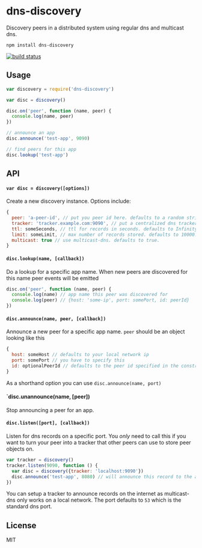 # dns-discovery

Discovery peers in a distributed system using regular dns and multicast dns.

```
npm install dns-discovery
```

[![build status](http://img.shields.io/travis/mafintosh/dns-discovery.svg?style=flat)](http://travis-ci.org/mafintosh/dns-discovery)

## Usage

``` js
var discovery = require('dns-discovery')

var disc = discovery()

disc.on('peer', function (name, peer) {
  console.log(name, peer)
})

// announce an app
disc.announce('test-app', 9090)

// find peers for this app
disc.lookup('test-app')
```

## API

#### `var disc = discovery([options])`

Create a new discovery instance. Options include:

``` js
{
  peer: 'a-peer-id', // put you peer id here. defaults to a random string
  tracker: 'tracker.example.com:9090', // put a centralized dns tracker here
  ttl: someSeconds, // ttl for records in seconds. defaults to Infinity.
  limit: someLimit, // max number of records stored. defaults to 10000.
  multicast: true // use multicast-dns. defaults to true.
}
```

#### `disc.lookup(name, [callback])`

Do a lookup for a specific app name. When new peers are discovered for this name peer events will be emitted

``` js
disc.on('peer', function (name, peer) {
  console.log(name) // app name this peer was discovered for
  console.log(peer) // {host: 'some-ip', port: somePort, id: peerId}
})
```

#### `disc.announce(name, peer, [callback])`

Announce a new peer for a specific app name. `peer` should be an object looking like this

``` js
{
  host: someHost // defaults to your local network ip
  port: somePort // you have to specify this
  id: optionalPeerId // defaults to the peer id specified in the constructor
}
```

As a shorthand option you can use `disc.announce(name, port)`

#### `disc.unannounce(name, [peer])

Stop announcing a peer for an app.

#### `disc.listen([port], [callback])`

Listen for dns records on a specific port. You *only* need to call this if you want to turn your peer into a tracker that other peers can use to store peer objects on.

``` js
var tracker = discovery()
tracker.listen(9090, function () {
  var disc = discovery({tracker: 'localhost:9090'})
  disc.announce('test-app', 8080) // will announce this record to the above tracker
})
```

You can setup a tracker to announce records on the internet as multicast-dns only works on a local network.
The port defaults to `53` which is the standard dns port.

## License

MIT
